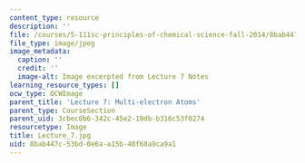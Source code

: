 ```yaml
---
content_type: resource
description: ''
file: /courses/5-111sc-principles-of-chemical-science-fall-2014/8bab447c53bd0e6aa15b48f68a9ca9a1_Lecture_7.jpg
file_type: image/jpeg
image_metadata:
  caption: ''
  credit: ''
  image-alt: Image excerpted from Lecture 7 Notes
learning_resource_types: []
ocw_type: OCWImage
parent_title: 'Lecture 7: Multi-electron Atoms'
parent_type: CourseSection
parent_uid: 3cbec0b6-342c-45e2-19db-b316c53f0274
resourcetype: Image
title: Lecture_7.jpg
uid: 8bab447c-53bd-0e6a-a15b-48f68a9ca9a1
---
```

